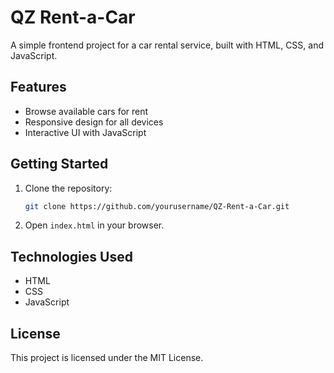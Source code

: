 # QZ Rent-a-Car

A simple frontend project for a car rental service, built with HTML, CSS, and JavaScript.

## Features

- Browse available cars for rent
- Responsive design for all devices
- Interactive UI with JavaScript

## Getting Started

1. Clone the repository:
   ```bash
   git clone https://github.com/yourusername/QZ-Rent-a-Car.git
   ```
2. Open `index.html` in your browser.

## Technologies Used

- HTML
- CSS
- JavaScript

## License

This project is licensed under the MIT License.
